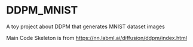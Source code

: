 # DDPM_MNIST
A toy project about DDPM that generates MNIST dataset images

Main Code Skeleton is from https://nn.labml.ai/diffusion/ddpm/index.html
